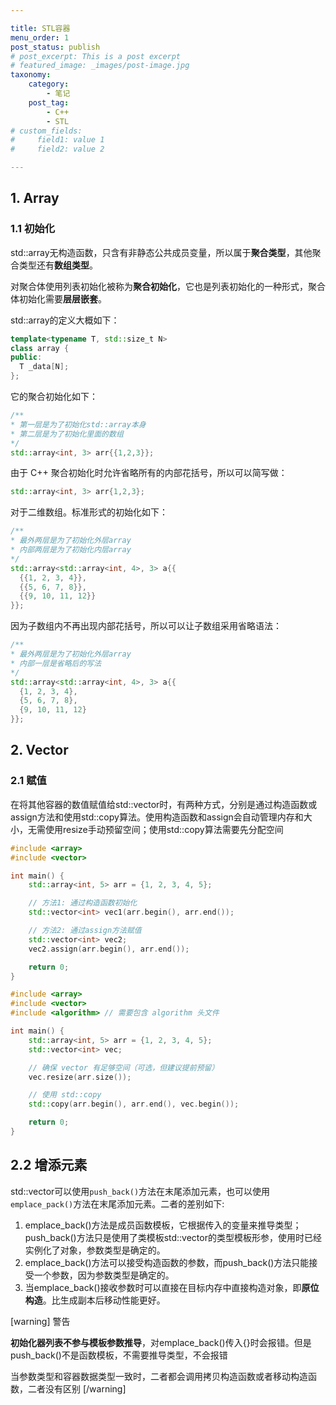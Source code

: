 ```yaml
---

title: STL容器
menu_order: 1
post_status: publish
# post_excerpt: This is a post excerpt
# featured_image: _images/post-image.jpg
taxonomy:
    category:
        - 笔记
    post_tag:
        - C++
        - STL
# custom_fields:
#     field1: value 1
#     field2: value 2

---
```


## 1. Array

### 1.1 初始化

std::array无构造函数，只含有非静态公共成员变量，所以属于**聚合类型**，其他聚合类型还有**数组类型**。

对聚合体使用列表初始化被称为**聚合初始化**，它也是列表初始化的一种形式，聚合体初始化需要**层层嵌套**。

std::array的定义大概如下：

```cpp
template<typename T, std::size_t N>
class array {
public:
  T _data[N];
};
```

它的聚合初始化如下：

```cpp
/**
* 第一层是为了初始化std::array本身
* 第二层是为了初始化里面的数组
*/
std::array<int, 3> arr{{1,2,3}};
```

由于 C++ 聚合初始化时允许省略所有的内部花括号，所以可以简写做：

```cpp
std::array<int, 3> arr{1,2,3};
```

对于二维数组。标准形式的初始化如下：

```cpp
/**
* 最外两层是为了初始化外层array
* 内部两层是为了初始化内层array
*/
std::array<std::array<int, 4>, 3> a{{
  {{1, 2, 3, 4}},
  {{5, 6, 7, 8}},
  {{9, 10, 11, 12}}
}};
```

因为子数组内不再出现内部花括号，所以可以让子数组采用省略语法：

```cpp
/**
* 最外两层是为了初始化外层array
* 内部一层是省略后的写法
*/
std::array<std::array<int, 4>, 3> a{{
  {1, 2, 3, 4},
  {5, 6, 7, 8},
  {9, 10, 11, 12}
}};
```

## 2. Vector

### 2.1 赋值

在将其他容器的数值赋值给std::vector时，有两种方式，分别是通过构造函数或assign方法和使用std::copy算法。使用构造函数和assign会自动管理内存和大小，无需使用resize手动预留空间；使用std::copy算法需要先分配空间

```cpp
#include <array>
#include <vector>

int main() {
    std::array<int, 5> arr = {1, 2, 3, 4, 5};

    // 方法1: 通过构造函数初始化
    std::vector<int> vec1(arr.begin(), arr.end());

    // 方法2: 通过assign方法赋值
    std::vector<int> vec2;
    vec2.assign(arr.begin(), arr.end());

    return 0;
}
```

```cpp
#include <array>
#include <vector>
#include <algorithm> // 需要包含 algorithm 头文件

int main() {
    std::array<int, 5> arr = {1, 2, 3, 4, 5};
    std::vector<int> vec;

    // 确保 vector 有足够空间（可选，但建议提前预留）
    vec.resize(arr.size());

    // 使用 std::copy
    std::copy(arr.begin(), arr.end(), vec.begin());

    return 0;
}
```

## 2.2 增添元素

std::vector可以使用`push_back()`方法在末尾添加元素，也可以使用`emplace_pack()`方法在末尾添加元素。二者的差别如下:

1. emplace_back()方法是成员函数模板，它根据传入的变量来推导类型；push_back()方法只是使用了类模板std::vector的类型模板形参，使用时已经实例化了对象，参数类型是确定的。
2. emplace_back()方法可以接受构造函数的参数，而push_back()方法只能接受一个参数，因为参数类型是确定的。
3. 当emplace_back()接收参数时可以直接在目标内存中直接构造对象，即**原位构造**。比生成副本后移动性能更好。

[warning] 警告

**初始化器列表不参与模板参数推导**，对emplace_back()传入{}时会报错。但是push_back()不是函数模板，不需要推导类型，不会报错

当参数类型和容器数据类型一致时，二者都会调用拷贝构造函数或者移动构造函数，二者没有区别
[/warning]
